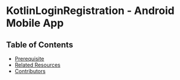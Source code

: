 # KotlinLoginRegistration - Android Mobile App


## Table of Contents
- [Prerequisite](#Prerequisite)
- [Related Resources](#Related)
- [Contributors](#Contributors)
